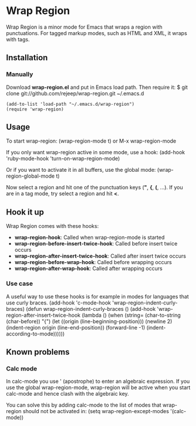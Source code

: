 # Wrap Region
Wrap Region is a minor mode for Emacs that wraps a region with
punctuations. For tagged markup modes, such as HTML and XML, it wraps
with tags.

## Installation

### Manually
Download **wrap-region.el** and put in Emacs load path. Then require it:
    $ git clone git://github.com/rejeep/wrap-region.git ~/.emacs.d
    
    (add-to-list 'load-path "~/.emacs.d/wrap-region")
    (require 'wrap-region)

## Usage
 To start wrap-region:
    (wrap-region-mode t) or M-x wrap-region-mode

If you only want wrap-region active in some mode, use a hook:
    (add-hook 'ruby-mode-hook 'turn-on-wrap-region-mode)

Or if you want to activate it in all buffers, use the global mode:
    (wrap-region-global-mode t)

Now select a region and hit one of the punctuation keys (**"**, **{**,
**(**, ...). If you are in a tag mode, try select a region and hit **<**.

## Hook it up
Wrap Region comes with these hooks:

* **wrap-region-hook**: Called when wrap-region-mode is started
* **wrap-region-before-insert-twice-hook**: Called before insert twice occurs
* **wrap-region-after-insert-twice-hook**: Called after insert twice occurs
* **wrap-region-before-wrap-hook**: Called before wrapping occurs
* **wrap-region-after-wrap-hook**: Called after wrapping occurs

### Use case
A useful way to use these hooks is for example in modes for languages
that use curly braces.
    (add-hook 'c-mode-hook 'wrap-region-indent-curly-braces)
    (defun wrap-region-indent-curly-braces ()
      (add-hook 'wrap-region-after-insert-twice-hook
                (lambda ()
                  (when (string= (char-to-string (char-before)) "{")
                    (let ((origin (line-beginning-position)))
                      (newline 2)
                      (indent-region origin (line-end-position))
                      (forward-line -1)
                      (indent-according-to-mode))))))

## Known problems

### Calc mode
In calc-mode you use ' (apostrophe) to enter an algebraic
expression. If you use the global wrap-region-mode, wrap-region will
be active when you start calc-mode and hence clash with the algebraic key.

You can solve this by adding calc-mode to the list of modes that
wrap-region should not be activated in:
    (setq wrap-region-except-modes '(calc-mode))
